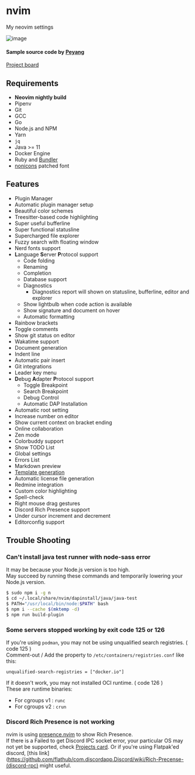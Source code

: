 # nvim

My neovim settings

![image](https://user-images.githubusercontent.com/48394190/120484401-ff21c200-c3ed-11eb-9036-cf03a0aa1335.png)

#### Sample source code by [Peyang](https://github.com/peyang-Celeron)

[Project board](https://github.com/Potato1682/nvim/projects/1)

## Requirements

-   **Neovim nightly build**
-   Pipenv
-   Git
-   GCC
-   Go
-   Node.js and NPM
-   Yarn
-   `jq`
-   Java >= 11
-   Docker Engine
-   Ruby and [Bundler](https://bundler.io)
-   [nonicons](https://github.com/yamatsum/nonicons) patched font

## Features

-   Plugin Manager
-   Automatic plugin manager setup
-   Beautiful color schemes
-   Treesitter-based code highlighting
-   Super useful bufferline
-   Super functional statusline
-   Supercharged file explorer
-   Fuzzy search with floating window
-   Nerd fonts support
-   **L**anguage **S**erver **P**rotocol support
    -   Code folding
    -   Renaming
    -   Completion
    -   Database support
    -   Diagnostics
        -   Diagnostics report will shown on statusline, bufferline, editor and explorer
    -   Show lightbulb when code action is available
    -   Show signature and document on hover
    -   Automatic formatting
-   Rainbow brackets
-   Toggle comments
-   Show git status on editor
-   Wakatime support
-   Document generation
-   Indent line
-   Automatic pair insert
-   Git integrations
-   Leader key menu
-   **D**ebug **A**dapter **P**rotocol support
    -   Toggle Breakpoint
    -   Search Breakpoint
    -   Debug Control
    -   Automatic DAP Installation
-   Automatic root setting
-   Increase number on editor
-   Show current context on bracket ending
-   Online collaboration
-   Zen mode
-   Colorbuddy support
-   Show TODO List
-   Global settings
-   Errors List
-   Markdown preview
-   [Template generation](docs/TEMPLATE-FILE.md)
-   Automatic license file generation
-   Redmine integration
-   Custom color highlighting
-   Spell-check
-   Right mouse drag gestures
-   Discord Rich Presence support
-   Under cursor increment and decrement
-   Editorconfig support

## Trouble Shooting

### Can't install java test runner with node-sass error

It may be because your Node.js version is too high.  
May succeed by running these commands and temporarily lowering your Node.js version.

```bash
$ sudo npm i -g n
$ cd ~/.local/share/nvim/dapinstall/java/java-test
$ PATH="/usr/local/bin/node:$PATH" bash
$ npm i --cache $(mktemp -d)
$ npm run build-plugin
```

### Some servers stopped working by exit code 125 or 126

If you're using `podman`, you may not be using unqualified search registries. ( code 125 )  
Comment-out / Add the property to `/etc/containers/registries.conf` like this:

```tst
unqualified-search-registries = ["docker.io"]
```

If it doesn't work, you may not installed OCI runtime. ( code 126 )  
These are runtime binaries:

-   For cgroups v1 : `runc`
-   For cgroups v2 : `crun`

### Discord Rich Presence is not working

nvim is using [presence.nvim](https://github.com/andweeb/presence.nvim) to show Rich Presence.  
If there is a Failed to get Discord IPC socket error, your particular OS may not yet be supported, check [Projects card](https://github.com/andweeb/presence.nvim/projects/1#column-14183588).
Or if you're using Flatpak'ed discord, [this link](https://github.com/flathub/com.discordapp.Discord/wiki/Rich-Precense-(discord-rpc) might useful.
